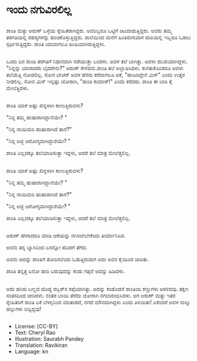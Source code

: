 # ಇಂದು ನಗುವಿರಲಿಲ್ಲ

##
ಶಾಂತಿ ಮತ್ತು ಅರುಣ್ ಒಳ್ಳೆಯ ಸ್ನೇಹಿತರಾಗಿದ್ದರು. ಅವರಿಬ್ಬರೂ ಒಟ್ಟಿಗೆ ಆಟವಾಡುತ್ತಿದ್ದರು. ಅವರು ತಮ್ಮ ತರಗತಿಯಲ್ಲಿ ರಹಸ್ಯಗಳನ್ನು ಹಂಚಿಕೊಳ್ಳುತ್ತಿದ್ದರು. ಶಾಲೆಯಿಂದ ಮನೆಗೆ ಹಿಂತಿರುಗುವಾಗ ದಾರಿಯಲ್ಲಿ ಇಬ್ಬರೂ ಓಡಲು ಸ್ಪರ್ಧಿಸುತ್ತಿದ್ದರು. ಶಾಂತಿ ಯಾವಾಗಲೂ ಖುಷಿಯಾಗಿರುತ್ತಿದ್ದಳು. 

##
ಒಂದು ದಿನ ಶಾಂತಿ ತರಗತಿಗೆ ನಿಧಾನವಾಗಿ ನಡೆಯುತ್ತಾ ಬಂದಳು. ಅವಳ ತಲೆ ಬಾಗಿತ್ತು. ಅವಳು ದುಃಖಿಯಾಗಿದ್ದಳು. "ನಿನ್ನನ್ನು ಯಾರಾದರು ಬೈದರೇನು?" ಅರುಣ್ ಕೇಳಿದನು.ಶಾಂತಿ ತಲೆ ಅಲ್ಲಾಡಿಸಿದಳು. ಕುಳಿತುಕೊಂಡರೂ ಅವಳು ತಲೆಯೆತ್ತಿ ನೋಡಲಿಲ್ಲ. ಸೋನ ಟೀಚರ್ ಅವಳ ಹೆಸರು ಕರೆದಾಗಲೂ ಆಕೆ, "ಹಾಜರಿದ್ದೇನೆ ಮಿಸ್" ಎಂದು ಉತ್ತರ ನೀಡಲಿಲ್ಲ. ಸೋನ ಮಿಸ್ ಇನ್ನಷ್ಟು ಜೋರಾಗಿ, "ಶಾಂತಿ ಕುಮಾರ್!" ಎಂದು ಕರೆದರು. ಶಾಂತಿ ಈ ಬಾರಿ ಕೈ ಮೇಲೆತ್ತಿದಳು. 

##
ಶಾಂತಿ ಯಾಕೆ ಅಷ್ಟು ಖಿನ್ನಳಾಗಿ ಕಾಣುತ್ತಿರುವಳು? 

"ನಿನ್ನ ತಮ್ಮ ಹುಷಾರಾಗಿದ್ದಾನೆಯೇ? "

"ನಿನ್ನ ನಾಯಿಮರಿ ಹುಷಾರಾಗಿದೆ ತಾನೆ?" 

"ನಿನ್ನ ಅಜ್ಜಿ ಆರೋಗ್ಯವಾಗಿದ್ದಾರೆಯೇ? "

ಶಾಂತಿ ಎಲ್ಲದಕ್ಕೂ ತಲೆಯಾಡಿಸುತ್ತಾ ಇದ್ದಳು, ಆದರೆ ತಲೆ ಮಾತ್ರ ಮೇಲೆತ್ತಲಿಲ್ಲ. 

##
ಶಾಂತಿ ಯಾಕೆ ಅಷ್ಟು ಖಿನ್ನಳಾಗಿ ಕಾಣುತ್ತಿರುವಳು? 

"ನಿನ್ನ ತಮ್ಮ ಹುಷಾರಾಗಿದ್ದಾನೆಯೇ? "

"ನಿನ್ನ ನಾಯಿಮರಿ ಹುಷಾರಾಗಿದೆ ತಾನೆ?" 

"ನಿನ್ನ ಅಜ್ಜಿ ಆರೋಗ್ಯವಾಗಿದ್ದಾರೆಯೇ? "

ಶಾಂತಿ ಎಲ್ಲದಕ್ಕೂ ತಲೆಯಾಡಿಸುತ್ತಾ ಇದ್ದಳು, ಆದರೆ ತಲೆ ಮಾತ್ರ ಮೇಲೆತ್ತಲಿಲ್ಲ. 

##
ಅರುಣ್ ಹೇಗಾದರೂ ಮಾಡಿ ಆಕೆಯನ್ನು ನಗಿಸಲೇಬೇಕೆಂದು ತೀರ್ಮಾನಿಸಿದ. 

ಅವನು ತನ್ನ ಬ್ಯಾಗಿನಿಂದ ಏನನ್ನೋ ಹೊರಗೆ ತೆಗೆದ. 

ಅವನು ಅದನ್ನು ಶಾಂತಿಗೆ ತೋರಿಸಲೆಂದು ಓಡುತ್ತಿರುವಾಗ ಅದು ಅವನ ಕೈಯಿಂದ ಜಾರಿತು. 

ಶಾಂತಿ ತನ್ನತ್ತ ಏನೋ ಹಾರಿ ಬರುವುದನ್ನು ಕಂಡು ಗಪ್ಪನೆ ಅದನ್ನು ಹಿಡಿದಳು. 

##
ಅದು ಹಸಿರು ಬಣ್ಣದ ದೊಡ್ಡ ರಬ್ಬರ್‌ನ ಕಪ್ಪೆಯಾಗಿತ್ತು. ಅದನ್ನು ಕಂಡೊಡನೆ ಶಾಂತಿಯ ಕಣ್ಣುಗಳು ಅರಳಿದವು. ತಕ್ಷಣ ಸಂತಸದಿಂದ ಚೀರಿದಳು. ನಂತರ ಬಾಯಿ ತೆರೆದು ಜೋರಾಗಿ ನಗಲಾರಂಭಿಸಿದಳು. ಆಗ ಅರುಣ್ ಮತ್ತು ಇತರ ಸ್ನೇಹಿತರಿಗೆ ಶಾಂತಿ ಏಕೆ ಬೆಳಗ್ಗಿನಿಂದ ಮಾತಾಡದೆ, ನಗದೆ ಮೌನವಾಗಿದ್ದಳು ಎಂದು ತಿಳಿಯಿತು! ಎಕೆಂದರೆ ಅವಳ ನಾಲ್ಕು ಹಲ್ಲುಗಳು ಬಿದ್ದಿದ್ದವು! 

##
* License: [CC-BY]
* Text: Cheryl Rao
* Illustration: Saurabh Pandey
* Translation: Ravikiran
* Language: kn
